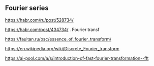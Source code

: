 ## Fourier series
https://habr.com/ru/post/528734/

<https://habr.com/post/434734/> . Fourier transf

https://faultan.ru/osc/essence_of_fourier_transform/

https://en.wikipedia.org/wiki/Discrete_Fourier_transform

https://ai-pool.com/a/s/introduction-of-fast-fourier-transformation--fft
